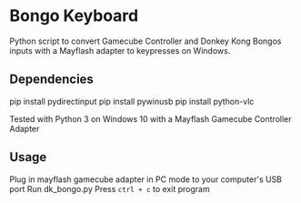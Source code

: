 # Bongo Keyboard
 Python script to convert Gamecube Controller and Donkey Kong Bongos inputs with a Mayflash adapter to keypresses on Windows.

## Dependencies
pip install pydirectinput
pip install pywinusb
pip install python-vlc

Tested with Python 3 on Windows 10 with a Mayflash Gamecube Controller Adapter

## Usage
Plug in mayflash gamecube adapter in PC mode to your computer's USB port
Run dk_bongo.py
Press `ctrl + c` to exit program